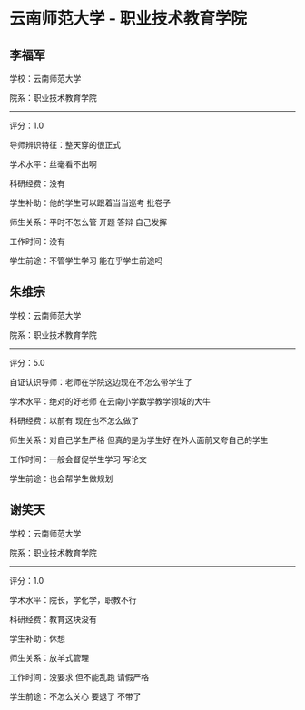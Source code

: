 # 云南师范大学 - 职业技术教育学院

## 李福军

学校：云南师范大学

院系：职业技术教育学院

* * *

评分：1.0

导师辨识特征：整天穿的很正式

学术水平：丝毫看不出啊

科研经费：没有

学生补助：他的学生可以跟着当当巡考 批卷子

师生关系：平时不怎么管 开题 答辩 自己发挥

工作时间：没有

学生前途：不管学生学习 能在乎学生前途吗

## 朱维宗

学校：云南师范大学

院系：职业技术教育学院

* * *

评分：5.0

自证认识导师：老师在学院这边现在不怎么带学生了

学术水平：绝对的好老师 在云南小学数学教学领域的大牛

科研经费：以前有 现在也不怎么做了

师生关系：对自己学生严格 但真的是为学生好 在外人面前又夸自己的学生

工作时间：一般会督促学生学习 写论文

学生前途：也会帮学生做规划

## 谢笑天

学校：云南师范大学

院系：职业技术教育学院

* * *

评分：1.0

学术水平：院长，学化学，职教不行

科研经费：教育这块没有

学生补助：休想

师生关系：放羊式管理

工作时间：没要求 但不能乱跑 请假严格

学生前途：不怎么关心 要退了 不带了